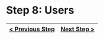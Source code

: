 # Step 8: Users

[//]: # (head-end)




[//]: # (foot-start)

[{]: <helper> (navStep)

| [< Previous Step](https://github.com/Urigo/WhatsApp-Clone-Server/tree/step-by-step-final@next/.tortilla/manuals/views/step7.md) | [Next Step >](https://github.com/Urigo/WhatsApp-Clone-Server/tree/step-by-step-final@next/.tortilla/manuals/views/step9.md) |
|:--------------------------------|--------------------------------:|

[}]: #
